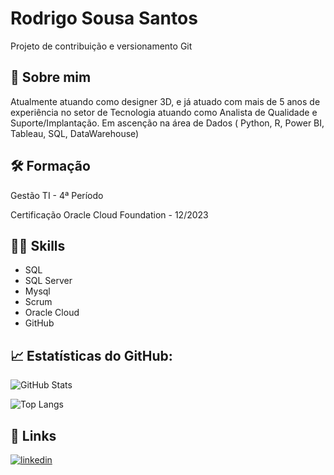 
# Rodrigo Sousa Santos

Projeto de contribuição e versionamento Git




## 🚀 Sobre mim
Atualmente atuando como designer 3D, e já atuado com mais de 5 anos de experiência no setor de Tecnologia atuando como Analista de Qualidade e Suporte/Implantação. Em ascenção na área de Dados ( Python, R, Power BI, Tableau, SQL, DataWarehouse)


## 🛠 Formação  
Gestão TI - 4ª Período

Certificação Oracle Cloud Foundation - 12/2023


## 🧑‍💻 Skills

* SQL
* SQL Server 
* Mysql
* Scrum
* Oracle Cloud
* GitHub

## 📈 Estatísticas do GitHub:
![GitHub Stats](https://github-readme-stats.vercel.app/api?username=RSousa-DS&theme=transparent&bg_color=000&border_color=30A3DC&show_icons=true&icon_color=30A3DC&title_color=E94D5F&text_color=FFF)


![Top Langs](https://github-readme-stats-git-masterrstaa-rickstaa.vercel.app/api/top-langs/?username=santosanders&layout=compact&bg_color=000&border_color=30A3DC&title_color=E94D5F&text_color=FFF)
## 🔗 Links

[![linkedin](https://img.shields.io/badge/linkedin-0A66C2?style=for-the-badge&logo=linkedin&logoColor=white)](https://www.linkedin.com/in/rodrigo-sousa-135730109//)

